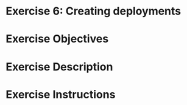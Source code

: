 

# Exercise 6: Creating deployments

# Exercise Objectives

# Exercise Description

# Exercise Instructions